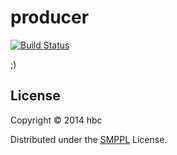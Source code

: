 # producer

[![Build Status](https://travis-ci.org/shire-digest/producer.svg?branch=master)](https://travis-ci.org/shire-digest/meta)


;)

## License

Copyright © 2014 hbc

Distributed under the [SMPPL](https://github.com/xhacker/SMPPL/blob/master/SMPPL-Freeware.md) License.
